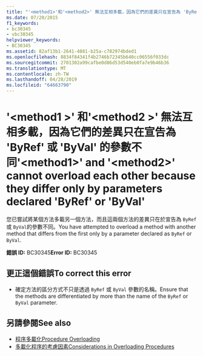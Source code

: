 ```yaml
---
title: "'<method1>'和'<method2>' 無法互相多載，因為它們的差異只在宣告為 'ByRef' 或 'ByVal' 的參數不同"
ms.date: 07/20/2015
f1_keywords:
- bc30345
- vbc30345
helpviewer_keywords:
- BC30345
ms.assetid: 82af13b1-2641-4881-b25a-c782974bded1
ms.openlocfilehash: 8834f84341f4b2746b72345b640cc06556f033dc
ms.sourcegitcommit: 2701302a99cafbe0d86d53d540eb0fa7e9b46b36
ms.translationtype: MT
ms.contentlocale: zh-TW
ms.lasthandoff: 04/28/2019
ms.locfileid: "64663790"
---
```

# <a name="method1-and-method2-cannot-overload-each-other-because-they-differ-only-by-parameters-declared-byref-or-byval"></a><span data-ttu-id="cc0fc-102">'\<method1 >' 和'\<method2 >' 無法互相多載，因為它們的差異只在宣告為 'ByRef' 或 'ByVal' 的參數不同</span><span class="sxs-lookup"><span data-stu-id="cc0fc-102">'\<method1>' and '\<method2>' cannot overload each other because they differ only by parameters declared 'ByRef' or 'ByVal'</span></span>
<span data-ttu-id="cc0fc-103">您已嘗試將某個方法多載另一個方法，而且這兩個方法的差異只在於宣告為 `ByRef` 或 `ByVal`的參數不同。</span><span class="sxs-lookup"><span data-stu-id="cc0fc-103">You have attempted to overload a method with another method that differs from the first only by a parameter declared as `ByRef` or `ByVal`.</span></span>  
  
 <span data-ttu-id="cc0fc-104">**錯誤 ID:** BC30345</span><span class="sxs-lookup"><span data-stu-id="cc0fc-104">**Error ID:** BC30345</span></span>  
  
## <a name="to-correct-this-error"></a><span data-ttu-id="cc0fc-105">更正這個錯誤</span><span class="sxs-lookup"><span data-stu-id="cc0fc-105">To correct this error</span></span>  
  
- <span data-ttu-id="cc0fc-106">確定方法的區分方式不只是透過 `ByRef` 或 `ByVal` 參數的名稱。</span><span class="sxs-lookup"><span data-stu-id="cc0fc-106">Ensure that the methods are differentiated by more than the name of the `ByRef` or `ByVal` parameter.</span></span>  
  
## <a name="see-also"></a><span data-ttu-id="cc0fc-107">另請參閱</span><span class="sxs-lookup"><span data-stu-id="cc0fc-107">See also</span></span>

- [<span data-ttu-id="cc0fc-108">程序多載化</span><span class="sxs-lookup"><span data-stu-id="cc0fc-108">Procedure Overloading</span></span>](../../visual-basic/programming-guide/language-features/procedures/procedure-overloading.md)
- [<span data-ttu-id="cc0fc-109">多載化程序的考慮因素</span><span class="sxs-lookup"><span data-stu-id="cc0fc-109">Considerations in Overloading Procedures</span></span>](../../visual-basic/programming-guide/language-features/procedures/considerations-in-overloading-procedures.md)
